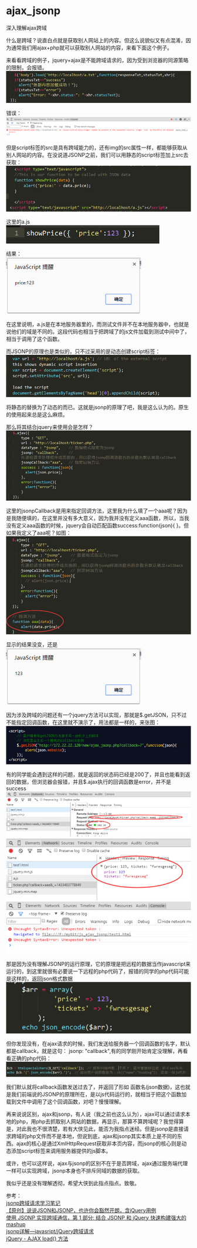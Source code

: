 # ajax_jsonp
深入理解ajax跨域

<p>什么是跨域？说直白点就是获取别人网站上的内容。但这么说貌似又有点混淆，因为通常我们用ajax+php就可以获取别人网站的内容，来看下面这个例子。</p>
	<p>来看看跨域的例子，jquery+ajax是不能跨域请求的，因为受到浏览器的同源策略的限制，会报错。<br/><img src="images/1.png"></p>
	<p>错误：<br/><img src="images/2.png" width="900px"></p>
	<p>但是script标签的src是具有跨域能力的，还有img的src属性一样，都能够获取从别人网站的内容。在没说道JSONP之前，我们可以用静态的script标签加上src去获取：<br/><img src="images/3.png"></p>
	<p>这里的a.js<br/><img src="images/4.png"></p>
	<p>结果：<br/><img src="images/5.png"></p>
	<p>在这里说明，a.js是在本地服务器里的，而测试文件并不在本地服务器中，也就是说他们的域是不同的。这段代码也相当于把跨域了的js文件加载到测试中间中了，相当于调用了这个函数。</p>
	<p>而JSONP的原理也是类似的，只不过采用的是动态创建script标签：<br/><img src="images/6.png"></p>
	<p>将静态的替换为了动态的而已。这就是jsonp的原理了吧，我是这么认为的。原生的使用起来总是这么麻烦。</p>
	<p>那么将其结合jquery来使用会是怎样？<br/><img src="images/7.png"></p>
	<p>这里的jsonpCallback是用来指定回调方法，这里我为什么填了一个aaa呢？因为是我随便填的，在这里并没有多大意义，因为我并没有定义aaa函数，所以，当我没有定义aaa函数的时候，jquery会自动匹配函数success:function(json){  }。但如果我定义了aaa呢？如图：<br/><img src="images/8.png"></p>
	<p>显示的结果没变，还是<br/><img src="images/9.png"></p>
	<p>因为涉及跨域的问题还有一个jquery方法可以实现，那就是$.getJSON，只不过不能指定回调函数，在这里就不演示了，用法都是一样的，来张图：<br/><img src="images/10.png"></p>
	<p>有的同学能会遇到这样的问题，就是返回的状态码已经是200了，并且也能看到返回的数据，但浏览器会报错，并且$.ajax执行的回调函数是error，并不是success<br/><img src="images/11.png"><br/><img src="images/12.png"><br/><img src="images/13.png"></p>
	<p>那是因为没有理解JSONP的运行原理，它的原理是把远程的数据当作javascript来运行的，到这里就很有必要说一下远程的php代码了，报错的同学的php代码可能是这样的，返回json格式数据<br/><img src="images/14.png"></p>
	<p>但你发现没有，在ajax请求的时候，我们发送给服务器一个回调函数的名字，默认都是callback，就是这句： jsonp: "callback",有的同学刚开始肯定没理解，再看看正确的php代码：<br/><img src="images/15.png"></p>
	<p>我们默认就将callback函数发送过去了，并返回了形如 函数名(json数据)，这也就是我们前端说的JSONP的原理所在，是以js代码运行的，就相当于把这个函数加载到文件中调用了这个回调函数，对吧？慢慢理解。</p>
	<p>再来说说区别，ajax和jsonp，有人说（我之前也这么认为），ajax可以通过请求本地的php，用php去抓取别人网站的数据，再显示，那算不算跨域呢？我觉得算是，对此我也不很清楚，若有大侠见此，能否为我指点迷经。但是jsonp是直接请求跨域的php文件而不是本地，但说到底，ajax和jsonp其实本质上是不同的东西。ajax的核心是通过XmlHttpRequest获取非本页内容，而jsonp的核心则是动态添加script标签来调用服务器提供的js脚本。</p>
	<p>或许，也可以这样说，ajax与jsonp的区别不在于是否跨域，ajax通过服务端代理一样可以实现跨域，jsonp本身也不排斥同域的数据的获取。</p>
	<p>我似乎还是没有理解透彻，希望大侠到此指点指点。致敬。</p>
	<p>	
	参考：<br/>
		<a href="http://www.hcoding.com/?p=238">jsonp跨域请求学习笔记</a><br/>
		<a href="http://www.cnblogs.com/dowinning/archive/2012/04/19/json-jsonp-jquery.html">【原创】说说JSON和JSONP，也许你会豁然开朗，含jQuery用例</a><br/>
		<a href="http://www.ibm.com/developerworks/cn/web/wa-aj-jsonp1/">使用 JSONP 实现跨域通信，第 1 部分: 结合 JSONP 和 jQuery 快速构建强大的 mashup</a><br/>
		<a href="http://blog.csdn.net/chenleixing/article/details/45216697">jsonp详解—javasript/jQuery跨域请求</a><br/>
		<a href="http://www.w3school.com.cn/jquery/jquery_ajax_load.asp">jQuery - AJAX load() 方法</a>
	</p>
